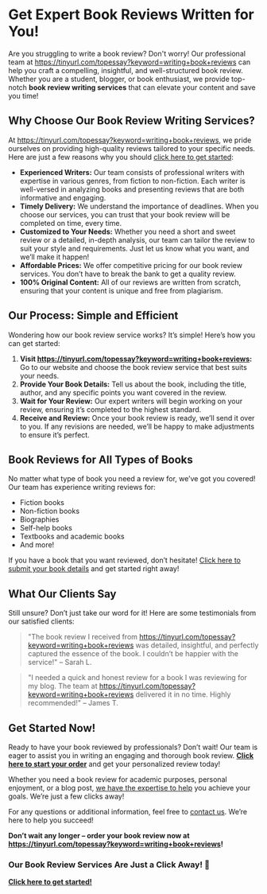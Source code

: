 # Get Expert Book Reviews Written for You!

Are you struggling to write a book review? Don't worry! Our professional team at https://tinyurl.com/topessay?keyword=writing+book+reviews can help you craft a compelling, insightful, and well-structured book review. Whether you are a student, blogger, or book enthusiast, we provide top-notch **book review writing services** that can elevate your content and save you time!

## Why Choose Our Book Review Writing Services?

At https://tinyurl.com/topessay?keyword=writing+book+reviews, we pride ourselves on providing high-quality reviews tailored to your specific needs. Here are just a few reasons why you should [click here to get started](https://tinyurl.com/topessay?keyword=writing+book+reviews):

- **Experienced Writers:** Our team consists of professional writers with expertise in various genres, from fiction to non-fiction. Each writer is well-versed in analyzing books and presenting reviews that are both informative and engaging.
- **Timely Delivery:** We understand the importance of deadlines. When you choose our services, you can trust that your book review will be completed on time, every time.
- **Customized to Your Needs:** Whether you need a short and sweet review or a detailed, in-depth analysis, our team can tailor the review to suit your style and requirements. Just let us know what you want, and we’ll make it happen!
- **Affordable Prices:** We offer competitive pricing for our book review services. You don’t have to break the bank to get a quality review.
- **100% Original Content:** All of our reviews are written from scratch, ensuring that your content is unique and free from plagiarism.

## Our Process: Simple and Efficient

Wondering how our book review service works? It’s simple! Here’s how you can get started:

1. **Visit https://tinyurl.com/topessay?keyword=writing+book+reviews:** Go to our website and choose the book review service that best suits your needs.
2. **Provide Your Book Details:** Tell us about the book, including the title, author, and any specific points you want covered in the review.
3. **Wait for Your Review:** Our expert writers will begin working on your review, ensuring it’s completed to the highest standard.
4. **Receive and Review:** Once your book review is ready, we’ll send it over to you. If any revisions are needed, we’ll be happy to make adjustments to ensure it’s perfect.

## Book Reviews for All Types of Books

No matter what type of book you need a review for, we’ve got you covered! Our team has experience writing reviews for:

- Fiction books
- Non-fiction books
- Biographies
- Self-help books
- Textbooks and academic books
- And more!

If you have a book that you want reviewed, don’t hesitate! [Click here to submit your book details](https://tinyurl.com/topessay?keyword=writing+book+reviews) and get started right away!

## What Our Clients Say

Still unsure? Don’t just take our word for it! Here are some testimonials from our satisfied clients:

> "The book review I received from https://tinyurl.com/topessay?keyword=writing+book+reviews was detailed, insightful, and perfectly captured the essence of the book. I couldn’t be happier with the service!" – Sarah L.

> "I needed a quick and honest review for a book I was reviewing for my blog. The team at https://tinyurl.com/topessay?keyword=writing+book+reviews delivered it in no time. Highly recommended!" – James T.

## Get Started Now!

Ready to have your book reviewed by professionals? Don’t wait! Our team is eager to assist you in writing an engaging and thorough book review. [**Click here to start your order**](https://tinyurl.com/topessay?keyword=writing+book+reviews) and get your personalized review today!

Whether you need a book review for academic purposes, personal enjoyment, or a blog post, [we have the expertise to help](https://tinyurl.com/topessay?keyword=writing+book+reviews) you achieve your goals. We’re just a few clicks away!

For any questions or additional information, feel free to [contact us](https://tinyurl.com/topessay?keyword=writing+book+reviews). We’re here to help you succeed!

**Don’t wait any longer – order your book review now at https://tinyurl.com/topessay?keyword=writing+book+reviews!**

### Our Book Review Services Are Just a Click Away! 🚀

[**Click here to get started!**](https://tinyurl.com/topessay?keyword=writing+book+reviews)
